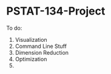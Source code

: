 # PSTAT-134-Project

To do:
  1. Visualization
  2. Command Line Stuff
  3. Dimension Reduction
  4. Optimization
  5. 
